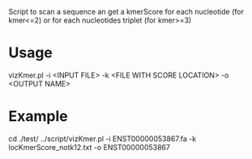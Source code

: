 Script to scan a sequence an get a kmerScore for each nucleotide (for kmer<=2) or for each nucleotides triplet (for kmer>=3)

# Usage
vizKmer.pl -i \<INPUT FILE\> -k \<FILE WITH SCORE LOCATION\> -o \<OUTPUT NAME\>

# Example
cd ./test/
../script/vizKmer.pl -i ENST00000053867.fa -k locKmerScore_notk12.txt -o ENST00000053867
